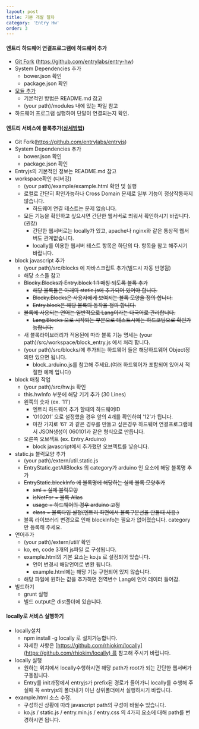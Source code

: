 ```yaml
---
layout: post
title: 기본 개발 절차
category: 'Entry Hw'
order: 3
---
```


#### 엔트리 하드웨어 연결프로그램에 하드웨어 추가
* [Git Fork](https://github.com/entrylabs/entry-hw/wiki/Git-Fork-%EB%B0%A9%EB%B2%95) (https://github.com/entrylabs/entry-hw)
* System Dependencies 추가
    - bower.json 확인
    - package.json 확인
* [모듈 추가](https://github.com/entrylabs/entry-hw/wiki/%EB%AA%A8%EB%93%88-%EC%B6%94%EA%B0%80)
    - 기본적인 방법은 README.md 참고
    - (your path)/modules 내에 있는 파일 참고
* 하드웨어 프로그램 실행하여 단말이 연결되는지 확인.  

#### 엔트리 서비스에 블록추가([상세방법](https://github.com/entrylabs/entry-hw/wiki/%EB%B8%94%EB%A1%9D%EC%B6%94%EA%B0%80))  
* Git Fork(https://github.com/entrylabs/entryjs)
* System Dependencies 추가
    - bower.json 확인
    - package.json 확인
* Entryjs의 기본적인 정보는 README.md 참고
* workspace확인 (디버깅)
    - (your path)/example/example.html 확인 및 실행
    - 로컬로 간단히 확인가능하나 Cross Domain 문제로 일부 기능이 정상작동하지 않습니다.
        - 하드웨어 연결 테스트는 문제 없습니다.
    - 모든 기능을 확인하고 싶으시면 간단한 웹서버로 띄워서 확인하시기 바랍니다.(권장)
        - 간단한 웹서버로는 locally가 있고, apache나 nginx와 같은 통상적 웹서버도 관계없습니다.
        - locally를 이용한 웹서버 테스트 항목은 하단의 다. 항목을 참고 해주시기 바랍니다.
* block javascript 추가
    - (your path)/src/blocks 에 자바스크립트 추가(빌드시 자동 반영됨)
    - 해당 소스들 참고
    - ~~Blocky.Blocks과 Entry.block 1:1 매칭 되도록 블록 추가~~
        - ~~해당 블록들은 아래의 static.js에 추가되어 있어야 합니다.~~
        - ~~Blocky.Blocks은 사용자에게 보여지는 블록 모양을 정의 합니다.~~
        - ~~Entry.block은 해당 블록의 동작을 정의 합니다.~~
    - ~~블록에 사용되는 언어는 일반적으로 Lang이라는 다국어로 관리합니다.~~
        - ~~Lang.Blocks 으로 시작되는 부분으로 테스트시에는 하드코딩으로 확인가능합니다.~~
    - 새 블록라이브러리가 적용된에 따라 블록 기능 명세는 (your path)/src/workspace/block_entry.js 에서 처리 합니다.
    - (your path)/src/blocks/에 추가되는 하드웨어 들은 해당하드웨어 Object정의만 있으면 됩니다.
        - block_arduino.js를 참고해 주세요.(여러 하드웨어가 포함되어 있어서 적절한 예제 입니다)
* block 매칭 작업
    - (your path)/src/hw.js 확인
    - this.hwInfo 부분에 해당 기기 추가 (30 Lines)
    - 왼쪽의 숫자 (ex. ’11')
        - 엔트리 하드웨어 추가 할때의 하드웨어ID
        - ‘010201’ 으로 설정했을 경우 앞의 4개를 확인하여 ’12’가 됩니다.
        - 마찬 가지로 ’61’ 과 같은 경우를 만들고 싶은경우 하드웨어 연결프로그램에서 JSON생성이 060101과 같은 형식으로 만듭니다.
    - 오른쪽 오브젝트 (ex. Entry.Arduino)
        - block javascript에서 추가했던 오브젝트를 넣습니다.
* static.js 블럭모양 추가
    - (your path)/extern/util.static.js
    - EntryStatic.getAllBlocks 의 category가 arduino 인 요소에 해당 블록명 추가
    - ~~EntryStatic.blockInfo 에 블록명에 해당하는 실제 블록 모양추가~~
        - ~~xml = 실제 블럭모양~~
        - ~~isNotFor = 블록 Alias~~
        - ~~usage = 하드웨어의 경우 arduino 고정~~
        - ~~class = 블록타입 설정(엔트리 화면에서 블록구분선을 만들때 사용.)~~
    - 블록 라이브러리 변경으로 인해 blockInfo는 필요가 없어졌습니다. category만 등록해 주세요.
* 언어추가 
    - (your path)/extern/util/ 확인
    - ko, en, code 3개의 js파일 로 구성됩니다.
    - example.html의 기본 요소는 ko.js 로 설정되어 있습니다.
        - 언어 변경시 해당언어로 변환 됩니다.
        - example.html에는 해당 기능 구현되어 있지 않습니다.
    - 해당 파일에 원하는 값을 추가하면 전역변수 Lang에 언어 데이터 들어감.
* 빌드하기 
    - grunt 실행
    - 빌드 output은 dist폴더에 있습니다.  
    
#### locally로 서비스 실행하기
* locally설치 
    - npm install -g locally 로 설치가능합니다.
    - 자세한 사항은 [https://github.com/rhiokim/locally](https://github.com/rhiokim/locally) 를 참고해 주시기 바랍니다.
* locally 실행 
    - 원하는 위치에서 locally수행하시면 해당 path가 root가 되는 간단한 웹서버가 구동됩니다.
    - Entry를 init과정에서 entryjs가 prefix된 경로가 들어가니 locally를 수행해 주실때 꼭 entryjs의 폴더내가 아닌 상위폴더에서 실행하시기 바랍니다.
* example.html 소스 수정. 
    - 구성하신 상황에 따라 javascript path의 구성이 바뀔수 있습니다. 
    - ko.js / static.js / entry.min.js / entry.css 의 4가지 요소에 대해 path를 변경하시면 됩니다.